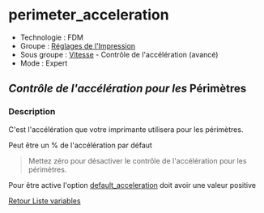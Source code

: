 # perimeter_acceleration

* Technologie : FDM
* Groupe : [Réglages de l'Impression](../print_settings/print_settings.md)
* Sous groupe : [Vitesse](../print_settings/print_settings.md#vitesse) - Contrôle de l'accélération (avancé)
* Mode : Expert

## *Contrôle de l'accélération pour les* Périmètres

### Description

C'est l'accélération que votre imprimante utilisera pour les périmètres. 

Peut être un % de l'accélération par défaut

> Mettez zéro pour désactiver le contrôle de l'accélération pour les périmètres.

Pour être active l'option [default_acceleration](default_acceleration.md) doit avoir une valeur positive

[Retour Liste variables](variable_list.md)